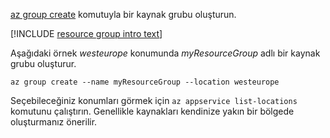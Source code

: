 [az group create](/cli/azure/group?view=azure-cli-latest#az_group_create) komutuyla bir kaynak grubu oluşturun.

[!INCLUDE [resource group intro text](resource-group.md)]

Aşağıdaki örnek *westeurope* konumunda *myResourceGroup* adlı bir kaynak grubu oluşturur.

```azurecli-interactive
az group create --name myResourceGroup --location westeurope
```

Seçebileceğiniz konumları görmek için `az appservice list-locations` komutunu çalıştırın. Genellikle kaynakları kendinize yakın bir bölgede oluşturmanız önerilir.
